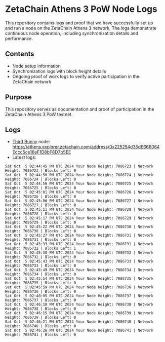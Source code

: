 # ZetaChain Athens 3 PoW Node Logs
This repository contains logs and proof that we have successfully set up and run a node on the ZetaChain Athens 3 network. The logs demonstrate continuous node operation, including synchronization details and performance.

## Contents
- Node setup information
- Synchronization logs with block height details
- Ongoing proof of work logs to verify active participation in the ZetaChain network

## Purpose
This repository serves as documentation and proof of participation in the ZetaChain Athens 3 PoW testnet.

## Logs

- [Third Bunny](https://thirdbunny.xyz/) node: https://athens.explorer.zetachain.com/address/0x225254d35dE666064Eccc5ce16eF1D8bF8D7b5EE
- Latest logs:
```
Sat Oct  5 02:44:45 PM UTC 2024 Your Node Height: 7086723 | Network Height: 7086723 | Blocks Left: 0
Sat Oct  5 02:44:50 PM UTC 2024 Your Node Height: 7086724 | Network Height: 7086724 | Blocks Left: 0
Sat Oct  5 02:44:56 PM UTC 2024 Your Node Height: 7086725 | Network Height: 7086725 | Blocks Left: 0
Sat Oct  5 02:45:01 PM UTC 2024 Your Node Height: 7086726 | Network Height: 7086726 | Blocks Left: 0
Sat Oct  5 02:45:06 PM UTC 2024 Your Node Height: 7086727 | Network Height: 7086727 | Blocks Left: 0
Sat Oct  5 02:45:11 PM UTC 2024 Your Node Height: 7086728 | Network Height: 7086728 | Blocks Left: 0
Sat Oct  5 02:45:17 PM UTC 2024 Your Node Height: 7086729 | Network Height: 7086729 | Blocks Left: 0
Sat Oct  5 02:45:22 PM UTC 2024 Your Node Height: 7086730 | Network Height: 7086730 | Blocks Left: 0
Sat Oct  5 02:45:27 PM UTC 2024 Your Node Height: 7086731 | Network Height: 7086731 | Blocks Left: 0
Sat Oct  5 02:45:33 PM UTC 2024 Your Node Height: 7086731 | Network Height: 7086732 | Blocks Left: 1
Sat Oct  5 02:45:38 PM UTC 2024 Your Node Height: 7086732 | Network Height: 7086732 | Blocks Left: 0
Sat Oct  5 02:45:43 PM UTC 2024 Your Node Height: 7086733 | Network Height: 7086733 | Blocks Left: 0
Sat Oct  5 02:45:49 PM UTC 2024 Your Node Height: 7086734 | Network Height: 7086734 | Blocks Left: 0
Sat Oct  5 02:45:54 PM UTC 2024 Your Node Height: 7086735 | Network Height: 7086735 | Blocks Left: 0
Sat Oct  5 02:45:59 PM UTC 2024 Your Node Height: 7086736 | Network Height: 7086736 | Blocks Left: 0
Sat Oct  5 02:46:05 PM UTC 2024 Your Node Height: 7086737 | Network Height: 7086737 | Blocks Left: 0
Sat Oct  5 02:46:10 PM UTC 2024 Your Node Height: 7086738 | Network Height: 7086738 | Blocks Left: 0
Sat Oct  5 02:46:15 PM UTC 2024 Your Node Height: 7086739 | Network Height: 7086739 | Blocks Left: 0
Sat Oct  5 02:46:21 PM UTC 2024 Your Node Height: 7086740 | Network Height: 7086740 | Blocks Left: 0
Sat Oct  5 02:46:26 PM UTC 2024 Your Node Height: 7086741 | Network Height: 7086741 | Blocks Left: 0
```

